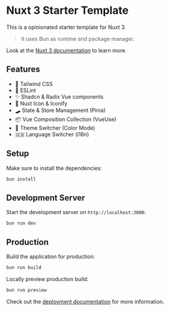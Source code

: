 # Nuxt 3 Starter Template

This is a opinionated starter template for Nuxt 3.

> It uses Bun as runtime and package manager.

Look at the [Nuxt 3 documentation](https://nuxt.com/docs/getting-started/introduction) to learn more.

## Features

- 💨 Tailwind CSS
- 📏 ESLint
- ✨ Shadcn & Radix Vue components
- 🔔 Nuxt Icon & Iconify
- 🛹 State & Store Management (Pinia)
- 📦 Vue Composition Collection (VueUse)
- 🌙 Theme Switcher (Color Mode)
- 🇬🇧 Language Switcher (i18n)

## Setup

Make sure to install the dependencies:

```bash
bun install
```

## Development Server

Start the development server on `http://localhost:3000`:

```bash
bun run dev
```

## Production

Build the application for production:

```bash
bun run build
```

Locally preview production build:

```bash
bun run preview
```

Check out the [deployment documentation](https://nuxt.com/docs/getting-started/deployment) for more information.
